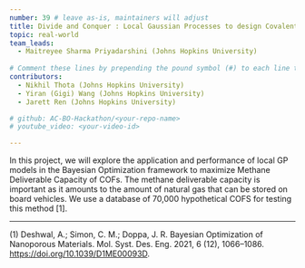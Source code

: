 ```yaml
---
number: 39 # leave as-is, maintainers will adjust
title: Divide and Conquer : Local Gaussian Processes to design Covalent Organic Frameworks for Methane Deliverable Capacity
topic: real-world
team_leads:
  - Maitreyee Sharma Priyadarshini (Johns Hopkins University)
    
# Comment these lines by prepending the pound symbol (#) to each line to hide these elements
contributors:
  - Nikhil Thota (Johns Hopkins University)
  - Yiran (Gigi) Wang (Johns Hopkins University)
  - Jarett Ren (Johns Hopkins University)

# github: AC-BO-Hackathon/<your-repo-name>
# youtube_video: <your-video-id>

---
```


In this project, we will explore the application and performance of local GP models in the 
Bayesian Optimization framework to maximize Methane Deliverable Capacity of COFs. The
methane deliverable capacity is important as it amounts to the amount of natural
gas that can be stored on board vehicles. We use a database of 70,000 hypothetical
COFS for testing this method [1]. 

---

(1) Deshwal, A.; Simon, C. M.; Doppa, J. R. Bayesian Optimization of Nanoporous Materials. Mol. Syst. Des. Eng. 2021, 6 (12), 1066–1086. https://doi.org/10.1039/D1ME00093D.

